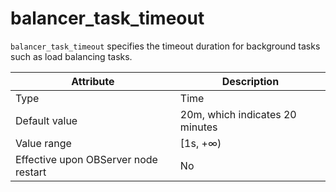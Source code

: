 # balancer_task_timeout


`balancer_task_timeout` specifies the timeout duration for background tasks such as load balancing tasks.


| **Attribute** | **Description** |
|------------------|--------------|
| Type | Time |
| Default value | 20m, which indicates 20 minutes |
| Value range | \[1s, +∞) |
| Effective upon OBServer node restart | No |


